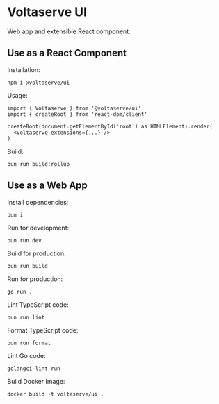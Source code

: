 # Voltaserve UI

Web app and extensible React component.

## Use as a React Component

Installation:

```shell
npm i @voltaserve/ui
```

Usage:

```tsx
import { Voltaserve } from '@voltaserve/ui'
import { createRoot } from 'react-dom/client'

createRoot(document.getElementById('root') as HTMLElement).render(
  <Voltaserve extensions={...} />
)
```

Build:

```shell
bun run build:rollup
```

## Use as a Web App

Install dependencies:

```shell
bun i
```

Run for development:

```shell
bun run dev
```

Build for production:

```shell
bun run build
```

Run for production:

```shell
go run .
```

Lint TypeScript code:

```shell
bun run lint
```

Format TypeScript code:

```shell
bun run format
```

Lint Go code:

```shell
golangci-lint run
```

Build Docker Image:

```shell
docker build -t voltaserve/ui .
```
